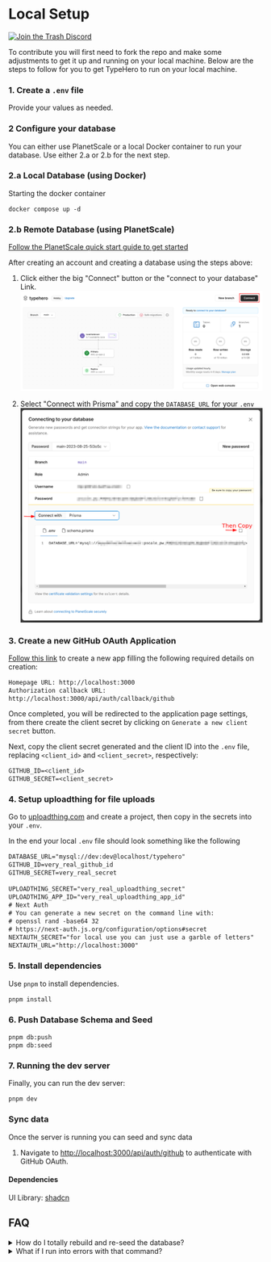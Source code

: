 # Local Setup

[![Join the Trash Discord](https://discordapp.com/api/guilds/796594544980000808/widget.png?style=banner2)][trash-discord]

[trash-discord]: https://discord.gg/trashdev

To contribute you will first need to fork the repo and make some adjustments to
get it up and running on your local machine. Below are the steps to follow for you to get TypeHero to run on your local machine.

### 1. Create a `.env` file

Provide your values as needed.

### 2 Configure your database

You can either use PlanetScale or a local Docker container to run your database.
Use either 2.a or 2.b for the next step.

### 2.a Local Database (using Docker)

Starting the docker container

```
docker compose up -d
```

### 2.b Remote Database (using PlanetScale)

[Follow the PlanetScale quick start guide to get started][planetscale-quick-start]

After creating an account and creating a database using the steps above:
1. Click either the big "Connect" button or the "connect to your database" Link.
![connect](./media/connect.png) 


2. Select "Connect with Prisma" and copy the `DATABASE_URL` for your `.env`
![getting the connection string](./media/getting-connection-string.png)  


### 3. Create a new GitHub OAuth Application

[Follow this link][new-oauth] to create a new app filling the following required
details on creation:

```
Homepage URL: http://localhost:3000
Authorization callback URL: http://localhost:3000/api/auth/callback/github
```

Once completed, you will be redirected to the application page settings, from
there create the client secret by clicking on `Generate a new client secret`
button.

Next, copy the client secret generated and the client ID into the `.env` file,
replacing `<client_id>` and `<client_secret>`, respectively:

```
GITHUB_ID=<client_id>
GITHUB_SECRET=<client_secret>
```

### 4. Setup uploadthing for file uploads

Go to [uploadthing.com](https://uploadthing.com/dashboard) and create a project,
then copy in the secrets into your `.env`.

In the end your local `.env` file should look something like the following

```
DATABASE_URL="mysql://dev:dev@localhost/typehero"
GITHUB_ID=very_real_github_id
GITHUB_SECRET=very_real_secret

UPLOADTHING_SECRET="very_real_uploadthing_secret"
UPLOADTHING_APP_ID="very_real_uploadthing_app_id"
# Next Auth
# You can generate a new secret on the command line with:
# openssl rand -base64 32
# https://next-auth.js.org/configuration/options#secret
NEXTAUTH_SECRET="for local use you can just use a garble of letters"
NEXTAUTH_URL="http://localhost:3000"
```

### 5. Install dependencies

Use `pnpm` to install dependencies.

```
pnpm install
```

### 6. Push Database Schema and Seed

```
pnpm db:push
pnpm db:seed
```

### 7. Running the dev server

Finally, you can run the dev server:

```
pnpm dev
```

### Sync data

Once the server is running you can seed and sync data

1. Navigate to
   [http://localhost:3000/api/auth/github](http://localhost:3000/api/auth/github)
   to authenticate with GitHub OAuth.

[planetscale-quick-start]: https://planetscale.com/docs/tutorials/planetscale-quick-start-guide
[new-oauth]: https://github.com/settings/applications/new

#### Dependencies

UI Library: [shadcn](https://ui.shadcn.com/)

## FAQ

<details>
  <summary>How do I totally rebuild and re-seed the database?</summary>

<p>Run the command</p>

```
pnpm refresh
```

This will cause Prisma to force reset the database through the `db:reset`
command and then run `db:seed`.

</details>

<details>
  <summary>What if I run into errors with that command?</summary>
  If you are using the docker setup for your local environment then get into the container with

```sh
docker exec -it typehero-db bash
# we are in the container from here on
$ mysql -u dev -p -h 127.0.0.1 typehero
> drop database typehero;
```

Exit out of the container and then run

```sh
pnpm refresh
```

This tends to resolve the issue as it entirely destroys and rebuilds + reseeds the database.

</details>
<!-- Other stuff here? I can't think of anything -->
